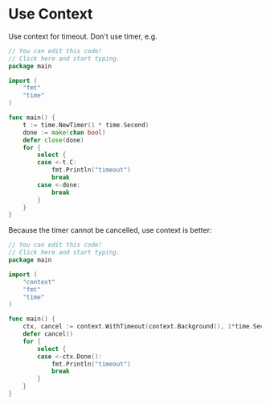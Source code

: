 # Use Context


Use context for timeout. Don't use timer, e.g. 

```go
// You can edit this code!
// Click here and start typing.
package main

import (
	"fmt"
	"time"
)

func main() {
	t := time.NewTimer(1 * time.Second)
	done := make(chan bool)
	defer close(done)
	for {
		select {
		case <-t.C:
			fmt.Println("timeout")
			break
		case <-done:
			break
		}
	}
}
```

Because the timer cannot be cancelled, use context is better:

```go
// You can edit this code!
// Click here and start typing.
package main

import (
	"context"
	"fmt"
	"time"
)

func main() {
	ctx, cancel := context.WithTimeout(context.Background(), 1*time.Second)
	defer cancel()
	for {
		select {
		case <-ctx.Done():
			fmt.Println("timeout")
			break
		}
	}
}
```
